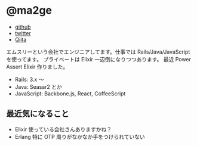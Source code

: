 # @ma2ge

- [github](https://github.com/ma2gedev)
- [twitter](https://twitter.com/ma2ge)
- [Qiita](http://qiita.com/ma2ge)

エムスリーという会社でエンジニアしてます。仕事では Rails/Java/JavaScript を使ってます。
プライベートは Elixir 一辺倒になりつつあります。
最近 Power Assert Elixir 作りました。

- Rails: 3.x 〜
- Java: Seasar2 とか
- JavaScript: Backbone.js, React, CoffeeScript

## 最近気になること

- Elixir 使っている会社さんありますかね？
- Erlang 特に OTP 周りがなかなか手をつけられていない

